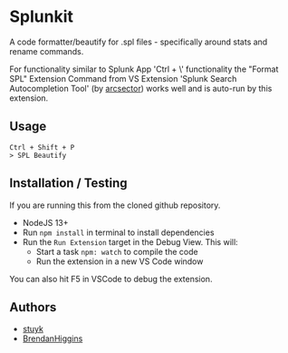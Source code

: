 # Splunkit

A code formatter/beautify for .spl files - specifically around stats and rename commands. 

For functionality similar to Splunk App 'Ctrl + \\' functionality the "Format SPL" Extension Command from VS Extension 'Splunk Search Autocompletion Tool' (by [arcsector](https://github.com/arcsector/vscode-splunk-search-linter)) works well and is auto-run by this extension.

## Usage

```
Ctrl + Shift + P
> SPL Beautify
```

## Installation / Testing

If you are running this from the cloned github repository.

-   NodeJS 13+
-   Run `npm install` in terminal to install dependencies
-   Run the `Run Extension` target in the Debug View. This will:
    -   Start a task `npm: watch` to compile the code
    -   Run the extension in a new VS Code window

You can also hit F5 in VSCode to debug the extension.

## Authors

-   [stuyk](https://github.com/stuyk)
-   [BrendanHiggins](https://github.com/BrendanHiggins)
